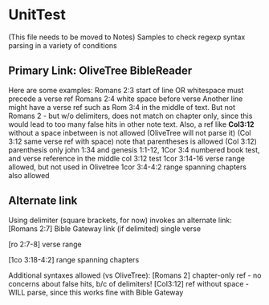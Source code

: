 # UnitTest

(This file needs to be moved to Notes)
Samples to check regexp syntax parsing in a variety of conditions

## Primary Link: OliveTree BibleReader 
Here are some examples:
Romans 2:3 start of line OR whitespace must precede a verse ref
    Romans 2:4 white space before verse
Another line might have a verse ref such  as Rom 3:4 in the middle of text. 
But not Romans 2 - but w/o delimiters, does not match on chapter only, since this would lead to too many false hits in other note text. 
Also, a ref like **Col3:12** without a space inbetween is not allowed (OliveTree will not parse it) 
(Col 3:12 same verse ref with space) note that parentheses is allowed
(Col 3:12) parenthesis only
john 1:34 and genesis 1:1-12, 
1Cor 3:4 numbered book test, and verse reference in the middle col 3:12 test 
1cor 3:14-16 verse range allowed, but not used in Olivetree
1cor 3:4-4:2 range spanning chapters also allowed

## Alternate link
Using delimiter (square brackets, for now) invokes an alternate link:
[Romans 2:7] Bible Gateway link (if delimited)  single verse

[ro 2:7-8] verse range

[1co 3:18-4:2] range spanning chapters

Additional syntaxes allowed (vs OliveTree):
[Romans 2] chapter-only ref - no concerns about false hits, b/c of delimiters!
[Col3:12] ref without space - WILL parse, since this works fine with Bible Gateway

